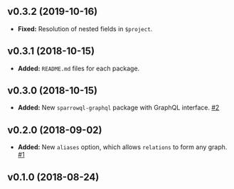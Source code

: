## v0.3.2 (2019-10-16)
- **Fixed:** Resolution of nested fields in `$project`.

## v0.3.1 (2018-10-15)
- **Added:** `README.md` files for each package.

## v0.3.0 (2018-10-15)
- **Added:** New `sparrowql-graphql` package with GraphQL interface. [\#2](https://github.com/vazco/sparrowql/issues/2)

## v0.2.0 (2018-09-02)
- **Added:** New `aliases` option, which allows `relations` to form any graph. [\#1](https://github.com/vazco/sparrowql/issues/1)

## v0.1.0 (2018-08-24)
